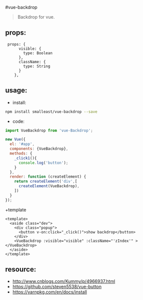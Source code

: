 #vue-backdrop
> Backdrop for vue.

## props:

```
 props: {
      visible: {
        type: Boolean
      },
      className: {
        type: String
      }
    },
```

## usage:
+ install:
```bash
npm install smalleast/vue-backdrop --save


```

+ code:
```javascript
import VueBackdrop from 'vue-Backdrop';

new Vue({
  el: '#app',
  components: {VueBackdrop},
  methods: {
    _click1(){
      console.log('button');
    }
  },
  render: function (createElement) {
    return createElement('div',[
      createElement(VueBackdrop),
    ])
  }
});

```

+template
```
<template>
  <aside class="dev">
    <div class="popup">
      <button v-on:click="_click()">show backdrop</button>
    </div>
    <VueBackdrop :visible="visible" :className="'zIndex'" ></VueBackdrop>
  </aside>
</template>
```

## resource:
+ http://www.cnblogs.com/Kummy/p/4966937.html
+ https://github.com/steven5538/vue-button
+ https://yarnpkg.com/en/docs/install
